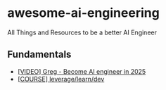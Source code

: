 # awesome-ai-engineering
All Things and Resources to be a better AI Engineer

## Fundamentals

- [[VIDEO] Greg - Become AI engineer in 2025](https://youtu.be/PSWUr5E_OKY)
- [[COURSE] leverage/learn/dev](https://www.leverage.to/learn/dev)

